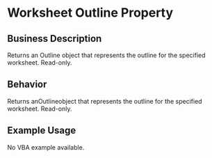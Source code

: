 # Worksheet Outline Property

## Business Description
Returns an Outline object that represents the outline for the specified worksheet. Read-only.

## Behavior
Returns anOutlineobject that represents the outline for the specified worksheet. Read-only.

## Example Usage
No VBA example available.